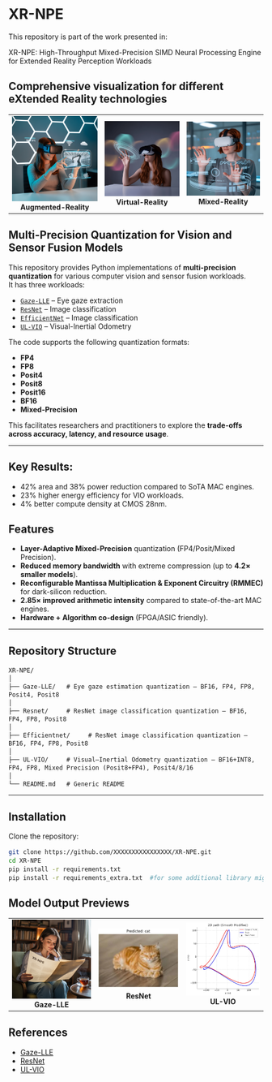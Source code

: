 # XR-NPE
This repository is part of the work presented in:

XR-NPE: High-Throughput Mixed-Precision SIMD Neural Processing Engine for Extended Reality Perception Workloads

## Comprehensive visualization for different eXtended Reality technologies
<table>
<tr>
<td align="center"><img src="images/AugmentedReality.png" width="300"/><br><b>Augmented-Reality</b></td>
<td align="center"><img src="images/VirtualReality.png" width="300"/><br><b>Virtual-Reality</b></td>
<td align="center"><img src="images/MixedReality.png" width="300"/><br><b>Mixed-Reality</b></td>
</tr>
</table>

##  Multi-Precision Quantization for Vision and Sensor Fusion Models

This repository provides Python implementations of **multi-precision quantization** for various computer vision and sensor fusion workloads.  
It has three workloads:  
- [`Gaze-LLE`](./Gaze-LLE/README.md) – Eye gaze extraction
- [`ResNet`](./Resnet/README.md) – Image classification
- [`EfficientNet`](./EfficientNet/README.md) – Image classification 
- [`UL-VIO`](./UL-VIO/README.md) – Visual-Inertial Odometry 

The code supports the following quantization formats:
- **FP4**  
- **FP8**  
- **Posit4**   
- **Posit8**
- **Posit16**  
- **BF16**
- **Mixed-Precision**

This  facilitates  researchers and practitioners to explore the **trade-offs across accuracy, latency, and resource usage**.

---

## Key Results:
- 42% area and 38% power reduction compared to SoTA MAC engines.
- 23% higher energy efficiency for VIO workloads.
- 4% better compute density at CMOS 28nm.
## Features  
- **Layer-Adaptive Mixed-Precision** quantization (FP4/Posit/Mixed Precision).  
- **Reduced memory bandwidth** with extreme compression (up to **4.2× smaller models**).  
- **Reconfigurable Mantissa Multiplication & Exponent Circuitry (RMMEC)** for dark-silicon reduction.  
- **2.85× improved arithmetic intensity** compared to state-of-the-art MAC engines.  
- **Hardware + Algorithm co-design** (FPGA/ASIC friendly).  

---

## Repository Structure
```text
XR-NPE/
│
├── Gaze-LLE/   # Eye gaze estimation quantization — BF16, FP4, FP8, Posit4, Posit8
│
├── Resnet/     # ResNet image classification quantization — BF16, FP4, FP8, Posit8
│
├── Efficientnet/     # ResNet image classification quantization — BF16, FP4, FP8, Posit8
│
├── UL-VIO/     # Visual–Inertial Odometry quantization — BF16+INT8, FP4, FP8, Mixed Precision (Posit8+FP4), Posit4/8/16
│
└── README.md   # Generic README
```
---

## Installation

Clone the repository:
```bash
git clone https://github.com/XXXXXXXXXXXXXXXX/XR-NPE.git
cd XR-NPE
pip install -r requirements.txt
pip install -r requirements_extra.txt  #for some additional library might be used
```
## Model Output Previews
<table>
<tr>
<td align="center"><img src="images/fp32.png" width="300"/><br><b>Gaze-LLE</b></td>
<td align="center"><img src="images/resnet18_resize.jpg" width="300"/><br><b>ResNet</b></td>
<td align="center"><img src="images/Mixedaccuracy.jpg" width="300"/><br><b>UL-VIO</b></td>
</tr>
</table>

## References
- [Gaze-LLE](https://github.com/fkryan/gazelle)
- [ResNet](https://github.com/JayPatwardhan/ResNet-PyTorch)
- [UL-VIO](https://github.com/jp4327/ulvio)
